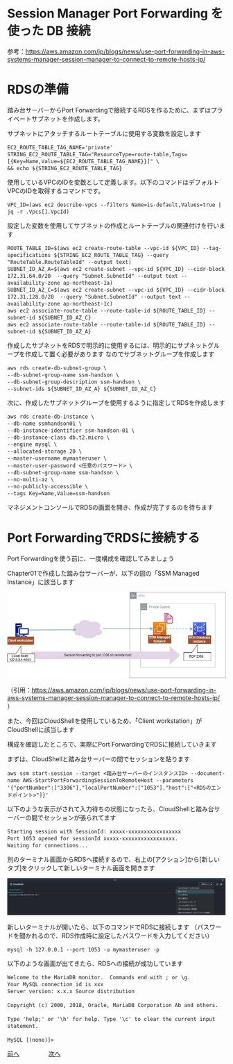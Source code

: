 # Session Manager Port Forwarding を使った DB 接続


参考：https://aws.amazon.com/jp/blogs/news/use-port-forwarding-in-aws-systems-manager-session-manager-to-connect-to-remote-hosts-jp/

# RDSの準備

踏み台サーバーからPort Forwardingで接続するRDSを作るために、まずはプライベートサブネットを作成します。

サブネットにアタッチするルートテーブルに使用する変数を設定します
```
EC2_ROUTE_TABLE_TAG_NAME='private'
STRING_EC2_ROUTE_TABLE_TAG="ResourceType=route-table,Tags=[{Key=Name,Value=${EC2_ROUTE_TABLE_TAG_NAME}}]" \
&& echo ${STRING_EC2_ROUTE_TABLE_TAG}
```

使用しているVPCのIDを変数として定義します。以下のコマンドはデフォルトVPCのIDを取得するコマンドです。  
```
VPC_ID=(aws ec2 describe-vpcs --filters Name=is-default,Values=true | jq -r .Vpcs[].VpcId)
```

設定した変数を使用してサブネットの作成とルートテーブルの関連付けを行います
```
ROUTE_TABLE_ID=$(aws ec2 create-route-table --vpc-id ${VPC_ID} --tag-specifications ${STRING_EC2_ROUTE_TABLE_TAG} --query "RouteTable.RouteTableId" --output text)
SUBNET_ID_AZ_A=$(aws ec2 create-subnet --vpc-id ${VPC_ID} --cidr-block 172.31.64.0/20  --query "Subnet.SubnetId" --output text --availability-zone ap-northeast-1a)
SUBNET_ID_AZ_C=$(aws ec2 create-subnet --vpc-id ${VPC_ID} --cidr-block 172.31.128.0/20  --query "Subnet.SubnetId" --output text --availability-zone ap-northeast-1c)
aws ec2 associate-route-table --route-table-id ${ROUTE_TABLE_ID} --subnet-id ${SUBNET_ID_AZ_C}
aws ec2 associate-route-table --route-table-id ${ROUTE_TABLE_ID} --subnet-id ${SUBNET_ID_AZ_A}
```

作成したサブネットをRDSで明示的に使用するには、明示的にサブネットグループを作成して置く必要があります
なのでサブネットグループを作成します

```
aws rds create-db-subnet-group \
--db-subnet-group-name ssm-handson \
--db-subnet-group-description ssm-handson \
--subnet-ids ${SUBNET_ID_AZ_A} ${SUBNET_ID_AZ_C}
```

次に、作成したサブネットグループを使用するように指定してRDSを作成します

```
aws rds create-db-instance \
--db-name ssmhandson01 \
--db-instance-identifier ssm-handson-01 \
--db-instance-class db.t2.micro \
--engine mysql \
--allocated-storage 20 \
--master-username mymasteruser \
--master-user-password <任意のパスワード> \
--db-subnet-group-name ssm-handson \
--no-multi-az \
--no-publicly-accessible \
--tags Key=Name,Value=ssm-handson
```

マネジメントコンソールでRDSの画面を開き、作成が完了するのを待ちます

# Port ForwardingでRDSに接続する

Port Forwardingを使う前に、一度構成を確認してみましょう

Chapter01で作成した踏み台サーバーが、以下の図の「SSM Managed Instance」に該当します

![alt text](./img/chapter03_portForwarding_architecture.jpg)

（引用：https://aws.amazon.com/jp/blogs/news/use-port-forwarding-in-aws-systems-manager-session-manager-to-connect-to-remote-hosts-jp/ ）

また、今回はCloudShellを使用しているため、「Client workstation」がCloudShellに該当します

構成を確認したところで、実際にPort ForwardingでRDSに接続していきます

まずは、CloudShellと踏み台サーバーの間でセッションを貼ります

```
aws ssm start-session --target <踏み台サーバーのインスタンスID> --document-name AWS-StartPortForwardingSessionToRemoteHost --parameters '{"portNumber":["3306"],"localPortNumber":["1053"],"host":["<RDSのエンドポイント>"]}'
```

以下のような表示がされて入力待ちの状態になったら、CloudShellと踏み台サーバーの間でセッションが張られてます

```
Starting session with SessionId: xxxxx-xxxxxxxxxxxxxxxxx
Port 1053 opened for sessionId xxxxx-xxxxxxxxxxxxxxxxx.
Waiting for connections...

```

別のターミナル画面からRDSへ接続するので、右上の[アクション]から[新しいタブ]をクリックして新しいターミナル画面を開きます



![alt text](./img/chapter03_open_newtab.jpg)

新しいターミナルが開いたら、以下のコマンドでRDSに接続します
（パスワードを聞かれるので、RDS作成時に設定したパスワードを入力してください）

```
mysql -h 127.0.0.1 --port 1053 -u mymasteruser -p
```

以下のような画面が出てきたら、RDSへの接続が成功しています

```
Welcome to the MariaDB monitor.  Commands end with ; or \g.
Your MySQL connection id is xxx
Server version: x.x.x Source distribution

Copyright (c) 2000, 2018, Oracle, MariaDB Corporation Ab and others.

Type 'help;' or '\h' for help. Type '\c' to clear the current input statement.

MySQL [(none)]>
```


 [前へ](./chapter02.md) &nbsp; &nbsp; &nbsp; &nbsp; &nbsp; &nbsp; &nbsp; &nbsp; [次へ](./chapter04.md) 
